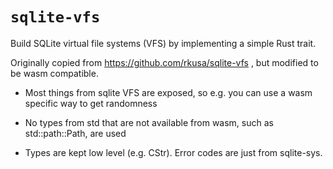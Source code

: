 # `sqlite-vfs`

Build SQLite virtual file systems (VFS) by implementing a simple Rust trait.

Originally copied from https://github.com/rkusa/sqlite-vfs , but modified to be wasm compatible.

- Most things from sqlite VFS are exposed, so e.g. you can use a wasm specific way to get randomness

- No types from std that are not available from wasm, such as std::path::Path, are used

- Types are kept low level (e.g. CStr). Error codes are just from sqlite-sys.
